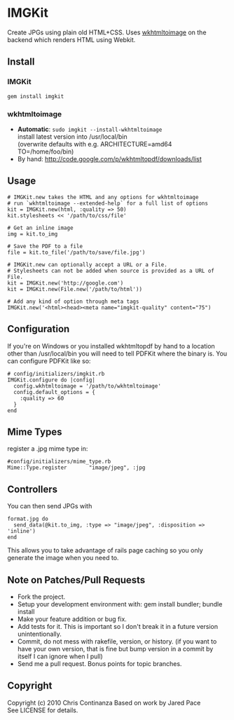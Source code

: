 # IMGKit

Create JPGs using plain old HTML+CSS. Uses [wkhtmltoimage](http://github.com/antialize/wkhtmltopdf) on the backend which renders HTML using Webkit.

## Install

### IMGKit

    gem install imgkit

### wkhtmltoimage
 * **Automatic**: `sudo imgkit --install-wkhtmltoimage`  
 install latest version into /usr/local/bin  
 (overwrite defaults with e.g. ARCHITECTURE=amd64 TO=/home/foo/bin)
 * By hand: http://code.google.com/p/wkhtmltopdf/downloads/list

## Usage
    
    # IMGKit.new takes the HTML and any options for wkhtmltoimage
    # run `wkhtmltoimage --extended-help` for a full list of options
    kit = IMGKit.new(html, :quality => 50)
    kit.stylesheets << '/path/to/css/file'
    
    # Get an inline image
    img = kit.to_img
    
    # Save the PDF to a file
    file = kit.to_file('/path/to/save/file.jpg')
    
    # IMGKit.new can optionally accept a URL or a File.
    # Stylesheets can not be added when source is provided as a URL of File.
    kit = IMGKit.new('http://google.com')
    kit = IMGKit.new(File.new('/path/to/html'))

    # Add any kind of option through meta tags
    IMGKit.new('<html><head><meta name="imgkit-quality" content="75")
    
## Configuration

If you're on Windows or you installed wkhtmltopdf by hand to a location other than /usr/local/bin you will need to tell PDFKit where the binary is. You can configure PDFKit like so:

    # config/initializers/imgkit.rb
    IMGKit.configure do |config|
      config.wkhtmltoimage = '/path/to/wkhtmltoimage'
      config.default_options = {
        :quality => 60
      }
    end


## Mime Types
register a .jpg mime type in: 

    #config/initializers/mime_type.rb
    Mime::Type.register       "image/jpeg", :jpg

## Controllers
You can then send JPGs with

    format.jpg do
      send_data(@kit.to_img, :type => "image/jpeg", :disposition => 'inline')
    end

This allows you to take advantage of rails page caching so you only generate the
image when you need to.

## Note on Patches/Pull Requests
 
* Fork the project.
* Setup your development environment with: gem install bundler; bundle install
* Make your feature addition or bug fix.
* Add tests for it. This is important so I don't break it in a
  future version unintentionally.
* Commit, do not mess with rakefile, version, or history.
  (if you want to have your own version, that is fine but bump version in a commit by itself I can ignore when I pull)
* Send me a pull request. Bonus points for topic branches.

## Copyright

Copyright (c) 2010 Chris Continanza 
Based on work by Jared Pace  
See LICENSE for details.
